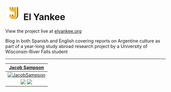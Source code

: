 # <img src="public/resources/icons/logo.svg" width=50 height=50> El Yankee

View the project live at [elyankee.org](https://elyankee.org)

Blog in both Spanish and English covering reports on Argentine culture as part of a year-long study abroad research project by a University of Wisconsin-River Falls student

---

|                                                                                                                             <a href="https://sampsonjacob.com" target="_blank">**Jacob Sampson**</a>                                                                                                                             |
| :------------------------------------------------------------------------------------------------------------------------------------------------------------------------------------------------------------------------------------------------------------------------------------------------------------------------------: |
|                                                                                                             [![JacobSampson](https://avatars3.githubusercontent.com/u/42616056?s=200&v=4)](http://sampsonjacob.com)                                                                                                              |
| <a href="http://linkedin.com/in/jacob-i-sampson" target="_blank"><img src="https://img.shields.io/badge/LinkedIn-0077B5?style=for-the-badge&logo=linkedin&logoColor=white"></a> <a href="mailto: jacob.samps@gmail.com"><img src="https://img.shields.io/badge/Gmail-D14836?style=for-the-badge&logo=gmail&logoColor=white"></a> |
